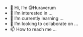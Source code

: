 - 👋 Hi, I’m @Huraverum
- 👀 I’m interested in ...
- 🌱 I’m currently learning ...
- 💞️ I’m looking to collaborate on ...
- 📫 How to reach me ...

<!---
Huraverum/Huraverum is a ✨ special ✨ repository because its `README.md` (this file) appears on your GitHub profile.
You can click the Preview link to take a look at your changes.
--->
